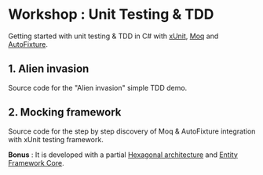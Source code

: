 
# Workshop : Unit Testing & TDD

Getting started with unit testing & TDD in C# with [xUnit](https://xunit.github.io/), [Moq](https://github.com/moq/moq4) and [AutoFixture](https://github.com/AutoFixture/AutoFixture).

## 1. Alien invasion

Source code for the "Alien invasion" simple TDD demo.

## 2. Mocking framework

Source code for the step by step discovery of Moq & AutoFixture integration with xUnit testing framework.

**Bonus** : It is developed with a partial [Hexagonal architecture](https://blog.octo.com/architecture-hexagonale-trois-principes-et-un-exemple-dimplementation/) and [Entity Framework Core](https://docs.microsoft.com/fr-fr/ef/core/).
